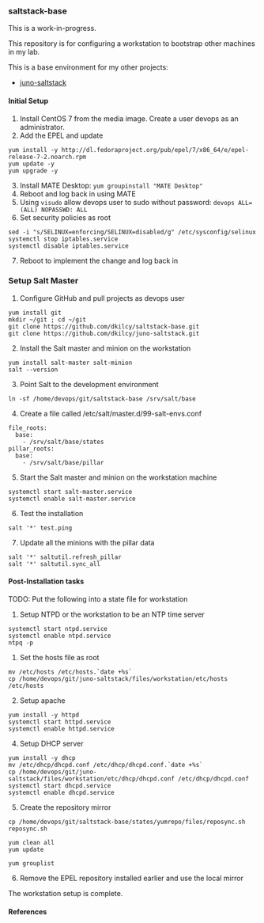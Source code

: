 ### saltstack-base

This is a work-in-progress.

This repository is for configuring a workstation to bootstrap other machines in my lab.

This is a base environment for my other projects:
- [juno-saltstack](https://github.com/dkilcy/juno-saltstack)

#### Initial Setup

1. Install CentOS 7 from the media image.  Create a user devops as an administrator.
2. Add the EPEL and update
```
yum install -y http://dl.fedoraproject.org/pub/epel/7/x86_64/e/epel-release-7-2.noarch.rpm
yum update -y
yum upgrade -y
```
3. Install MATE Desktop: `yum groupinstall "MATE Desktop"`
4. Reboot and log back in using MATE
5. Using `visudo` allow devops user to sudo without password: `devops ALL=(ALL) NOPASSWD: ALL`
6. Set security policies as root
```
sed -i "s/SELINUX=enforcing/SELINUX=disabled/g" /etc/sysconfig/selinux
systemctl stop iptables.service
systemctl disable iptables.service
```   
7. Reboot to implement the change and log back in

### Setup Salt Master

1. Configure GitHub and pull projects as devops user
```
yum install git
mkdir ~/git ; cd ~/git
git clone https://github.com/dkilcy/saltstack-base.git
git clone https://github.com/dkilcy/juno-saltstack.git
```
2. Install the Salt master and minion on the workstation  
```
yum install salt-master salt-minion
salt --version
```
3. Point Salt to the development environment
```
ln -sf /home/devops/git/saltstack-base /srv/salt/base
```
4. Create a file called /etc/salt/master.d/99-salt-envs.conf
```
file_roots:
  base:
    - /srv/salt/base/states
pillar_roots:
  base:
    - /srv/salt/base/pillar
```
5. Start the Salt master and minion on the workstation machine
```
systemctl start salt-master.service
systemctl enable salt-master.service
```
6. Test the installation
```
salt '*' test.ping
```
7. Update all the minions with the pillar data
```
salt '*' saltutil.refresh_pillar
salt '*' saltutil.sync_all
```

#### Post-Installation tasks

TODO: Put the following into a state file for workstation

1. Setup NTPD or the workstation to be an NTP time server
```
systemctl start ntpd.service
systemctl enable ntpd.service
ntpq -p
```
1. Set the hosts file as root
```
mv /etc/hosts /etc/hosts.`date +%s`
cp /home/devops/git/juno-saltstack/files/workstation/etc/hosts /etc/hosts
```   

2. Setup apache  
```
yum install -y httpd
systemctl start httpd.service
systemctl enable httpd.service
```
4. Setup DHCP server   
```
yum install -y dhcp
mv /etc/dhcp/dhcpd.conf /etc/dhcp/dhcpd.conf.`date +%s`
cp /home/devops/git/juno-saltstack/files/workstation/etc/dhcp/dhcpd.conf /etc/dhcp/dhcpd.conf
systemctl start dhcpd.service
systemctl enable dhcpd.service
```
5. Create the repository mirror  
```
cp /home/devops/git/saltstack-base/states/yumrepo/files/reposync.sh
reposync.sh

yum clean all
yum update

yum grouplist
```
6. Remove the EPEL repository installed earlier and use the local mirror

The workstation setup is complete.

#### References

 
